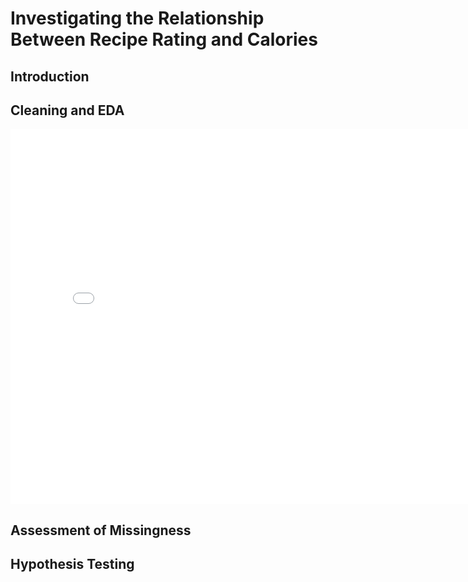 # Investigating the Relationship Between Recipe Rating and Calories

## Introduction

## Cleaning and EDA
<iframe src="assets/Univariate_plt1.html" width=800 height=600 frameBorder=0></iframe>


## Assessment of Missingness

## Hypothesis Testing